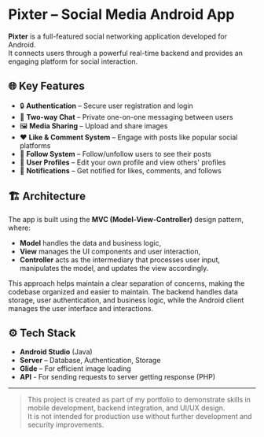# Pixter – Social Media Android App

**Pixter** is a full-featured social networking application developed for Android.  
It connects users through a powerful real-time backend and provides an engaging platform for social interaction.

## 🌐 Key Features

- 🔒 **Authentication** – Secure user registration and login  
- 💬 **Two-way Chat** – Private one-on-one messaging between users  
- 🖼️ **Media Sharing** – Upload and share images  
- ❤️ **Like & Comment System** – Engage with posts like popular social platforms  
- 👤 **Follow System** – Follow/unfollow users to see their posts  
- 📝 **User Profiles** – Edit your own profile and view others' profiles  
- 🔔 **Notifications** – Get notified for likes, comments, and follows

## 🏗 Architecture

The app is built using the **MVC (Model-View-Controller)** design pattern, where:  

- **Model** handles the data and business logic,  
- **View** manages the UI components and user interaction,  
- **Controller** acts as the intermediary that processes user input, manipulates the model, and updates the view accordingly.

This approach helps maintain a clear separation of concerns, making the codebase organized and easier to maintain.
The backend handles data storage, user authentication, and business logic, while the Android client manages the user interface and interactions.

## ⚙️ Tech Stack

- **Android Studio** (Java)  
- **Server** – Database, Authentication, Storage  
- **Glide** – For efficient image loading
- **API** - For sending requests to server getting response (PHP)

---



> This project is created as part of my portfolio to demonstrate skills in mobile development, backend integration, and UI/UX design.  
> It is not intended for production use without further development and security improvements.
